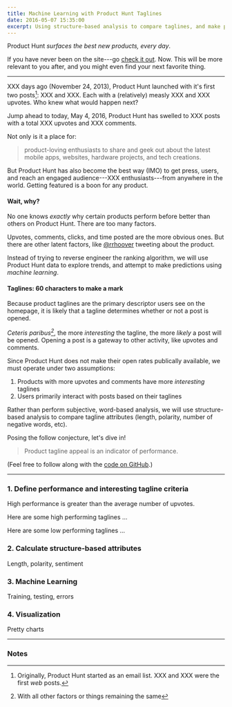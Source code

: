 ```yaml
---
title: Machine Learning with Product Hunt Taglines
date: 2016-05-07 15:35:00
excerpt: Using structure-based analysis to compare taglines, and make predictions.
---
```


Product Hunt *surfaces the best new products, every day*.

If you have never been on the site---go [check it out](https://producthunt.com). Now. This will be more relevant to you after, and you might even find your next favorite thing.

---

XXX days ago (November 24, 2013), Product Hunt launched with it's first two posts[^1]: XXX and XXX. Each with a (relatively) measly XXX and XXX upvotes. Who knew what would happen next?

Jump ahead to today, May 4, 2016, Product Hunt has swelled to XXX posts with a total XXX upvotes and XXX comments.

Not only is it a place for:

> product-loving enthusiasts to share and geek out about the latest mobile apps, websites, hardware projects, and tech creations.

But Product Hunt has also become the best way (IMO) to get press, users, and reach an engaged audience---XXX enthusiasts---from anywhere in the world. Getting featured is a boon for any product.

#### Wait, why?

No one knows *exactly* why certain products perform before better than others on Product Hunt. There are too many factors.

Upvotes, comments, clicks, and time posted are the more obvious ones. But there are other latent factors, like [@rrhoover](https://twitter.com/rrhoover) tweeting about the product.

Instead of trying to reverse engineer the ranking algorithm, we will use Product Hunt data to explore trends, and attempt to make predictions using *machine learning*.

#### Taglines: 60 characters to make a mark

Because product taglines are the primary descriptor users see on the homepage, it is likely that a tagline determines whether or not a post is opened.

<!-- Image of posts on Product Hunt homepage -->

*Ceteris paribus[^2]*, the more *interesting* the tagline, the more *likely* a post will be opened. Opening a post is a gateway to other activity, like upvotes and comments.

Since Product Hunt does not make their open rates publically available, we must operate under two assumptions:

1. Products with more upvotes and comments have more *interesting* taglines
2. Users primarily interact with posts based on their taglines
 
Rather than perform subjective, word-based analysis, we will use structure-based analysis to compare tagline attributes (length, polarity, number of negative words, etc).

Posing the follow conjecture, let's dive in!

> Product tagline appeal is an indicator of performance.

(Feel free to follow along with the [code on GitHub](https://github.com/tmm/experiments).)

---

### 1. Define performance and interesting tagline criteria

High performance is greater than the average number of upvotes.

Here are some high performing taglines ...

Here are some low performing taglines ...

### 2. Calculate structure-based attributes

Length, polarity, sentiment

### 3. Machine Learning

Training, testing, errors

### 4. Visualization

Pretty charts

---

### Notes

[^1]: Originally, Product Hunt started as an email list. XXX and XXX were the first *web* posts.

[^2]: With all other factors or things remaining the same